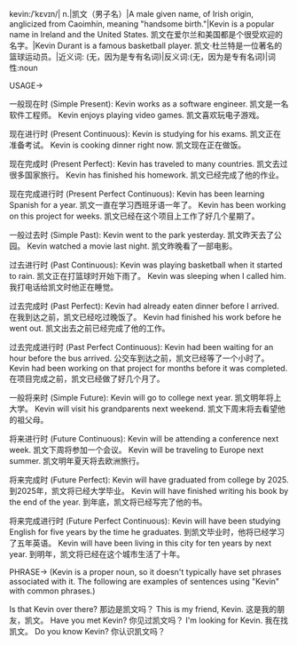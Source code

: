 kevin:/ˈkɛvɪn/| n.|凯文（男子名）|A male given name, of Irish origin, anglicized from Caoimhín, meaning "handsome birth."|Kevin is a popular name in Ireland and the United States. 凯文在爱尔兰和美国都是个很受欢迎的名字。|Kevin Durant is a famous basketball player.  凯文·杜兰特是一位著名的篮球运动员。|近义词: (无，因为是专有名词)|反义词:(无，因为是专有名词)|词性:noun


USAGE->

一般现在时 (Simple Present):
Kevin works as a software engineer. 凯文是一名软件工程师。
Kevin enjoys playing video games. 凯文喜欢玩电子游戏。

现在进行时 (Present Continuous):
Kevin is studying for his exams. 凯文正在准备考试。
Kevin is cooking dinner right now. 凯文现在正在做饭。

现在完成时 (Present Perfect):
Kevin has traveled to many countries. 凯文去过很多国家旅行。
Kevin has finished his homework. 凯文已经完成了他的作业。

现在完成进行时 (Present Perfect Continuous):
Kevin has been learning Spanish for a year. 凯文一直在学习西班牙语一年了。
Kevin has been working on this project for weeks.  凯文已经在这个项目上工作了好几个星期了。


一般过去时 (Simple Past):
Kevin went to the park yesterday. 凯文昨天去了公园。
Kevin watched a movie last night. 凯文昨晚看了一部电影。

过去进行时 (Past Continuous):
Kevin was playing basketball when it started to rain.  凯文正在打篮球时开始下雨了。
Kevin was sleeping when I called him. 我打电话给凯文时他正在睡觉。

过去完成时 (Past Perfect):
Kevin had already eaten dinner before I arrived. 在我到达之前，凯文已经吃过晚饭了。
Kevin had finished his work before he went out. 凯文出去之前已经完成了他的工作。


过去完成进行时 (Past Perfect Continuous):
Kevin had been waiting for an hour before the bus arrived. 公交车到达之前，凯文已经等了一个小时了。
Kevin had been working on that project for months before it was completed.  在项目完成之前，凯文已经做了好几个月了。

一般将来时 (Simple Future):
Kevin will go to college next year. 凯文明年将上大学。
Kevin will visit his grandparents next weekend. 凯文下周末将去看望他的祖父母。

将来进行时 (Future Continuous):
Kevin will be attending a conference next week. 凯文下周将参加一个会议。
Kevin will be traveling to Europe next summer.  凯文明年夏天将去欧洲旅行。

将来完成时 (Future Perfect):
Kevin will have graduated from college by 2025. 到2025年，凯文将已经大学毕业。
Kevin will have finished writing his book by the end of the year. 到年底，凯文将已经写完了他的书。

将来完成进行时 (Future Perfect Continuous):
Kevin will have been studying English for five years by the time he graduates. 到凯文毕业时，他将已经学习了五年英语。
Kevin will have been living in this city for ten years by next year. 到明年，凯文将已经在这个城市生活了十年。



PHRASE->
(Kevin is a proper noun, so it doesn't typically have set phrases associated with it.  The following are examples of sentences using "Kevin" with common phrases.)

Is that Kevin over there?  那边是凯文吗？
This is my friend, Kevin. 这是我的朋友，凯文。
Have you met Kevin? 你见过凯文吗？
I'm looking for Kevin. 我在找凯文。
Do you know Kevin? 你认识凯文吗？
